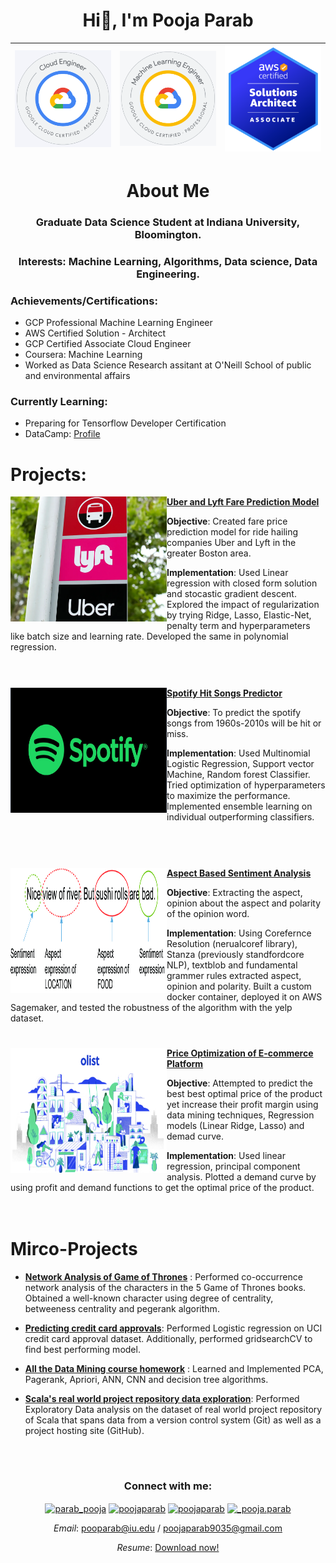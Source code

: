<h1 align="center">Hi👋, I'm Pooja Parab</h1>

<div align="center">

| <img src="https://github.com/poojaparab/poojaparab/blob/main/ace.png" alt="adam-pw" width="200" /> | <img src="https://github.com/poojaparab/poojaparab/blob/main/gcpmle.png" alt="adam-pw" width="200"/> | <img src="https://github.com/poojaparab/poojaparab/blob/main/aws_solution_arch.png" alt="adam-pw" width="200"/> |
| --- | --- | --- |



# About Me

### Graduate Data Science Student at Indiana University, Bloomington.

### Interests: Machine Learning, Algorithms, Data science, Data Engineering. 

<div align="left">

### Achievements/Certifications:
- GCP Professional Machine Learning Engineer
- AWS Certified Solution - Architect
- GCP Certified Associate Cloud Engineer
- Coursera: Machine Learning 
- Worked as Data Science Research assitant at O'Neill School of public and environmental affairs

### Currently Learning:
- Preparing for Tensorflow Developer Certification
- DataCamp: [Profile](https://app.datacamp.com/profile/poojaparab9035)

<div/>

# Projects:
<img align="left" width="250" height="200" src="https://github.com/poojaparab/poojaparab/blob/main/uberlyft.webp">**[Uber and Lyft Fare Prediction Model](https://github.com/poojaparab/UBER-and-Lyft-Fare-Prediction-Model)**

**Objective**: Created fare price prediction model for ride hailing companies Uber and Lyft in the greater Boston area. 

**Implementation**: Used Linear regression with closed form solution and stocastic gradient descent. Explored the impact of regularization by trying Ridge, Lasso, Elastic-Net, penalty term and hyperparameters like batch size and learning rate. Developed the same in polynomial regression.
<br>
<br>
#
<img align="left" width="250" height="200" src="https://github.com/poojaparab/poojaparab/blob/main/spotify-logo-1920x1080.jpg">**[Spotify Hit Songs Predictor](https://github.com/poojaparab/Spotify-hit-song-predictor)**

**Objective**: To predict the spotify songs from 1960s-2010s will be hit or miss.

**Implementation**: Used Multinomial Logistic Regression, Support vector Machine, Random forest Classifier. Tried optimization of hyperparameters to maximize the performance. Implemented ensemble learning on individual outperforming classifiers.
<br>
<br>
<br>
#
<img align="left" width="250" height="200" src="https://github.com/poojaparab/poojaparab/blob/main/absa.png">**[Aspect Based Sentiment Analysis](https://github.com/poojaparab/Aspect-Based-Sentiment-Analysis)**

**Objective**: Extracting the aspect, opinion about the aspect and polarity of the opinion word.

**Implementation**: Using Corefernce Resolution (nerualcoref library), Stanza (previously standfordcore NLP), textblob and fundamental grammer rules extracted aspect, opinion and polarity. Built a custom docker container, deployed it on AWS Sagemaker, and tested the robustness of the algorithm with the yelp dataset.
#
<img align="left" width="250" height="200" src="https://github.com/poojaparab/poojaparab/blob/main/olist_.png">**[Price Optimization of E-commerce Platform](https://github.com/poojaparab/Price-Optimization-of-E-commerce-platform)**

**Objective**: Attempted to predict the best best optimal price of the product yet increase their profit margin using data mining techniques, Regression models (Linear Ridge, Lasso) and demad curve.

**Implementation**: Used linear regression, principal component analysis. Plotted a demand curve by using profit and demand functions to get the optimal price of the product.
<br>
<br>
<br>

# Mirco-Projects

- **[Network Analysis of Game of Thrones](https://github.com/poojaparab/Network-Analysis-of-Game-of-Thrones)** : Performed co-occurrence network analysis of the characters in the 5 Game of Thrones books. Obtained a well-known character using degree of centrality, betweeness centrality and pegerank algorithm.

- **[Predicting credit card approvals](https://github.com/poojaparab/predicting-credit-card-approvals)**: Performed Logistic regression on UCI credit card approval dataset. Additionally, performed gridsearchCV to find best performing model.


- **[All the Data Mining course homework](https://github.com/poojaparab/Data-mining-homeworks)** : Learned and Implemented PCA, Pagerank, Apriori, ANN, CNN and decision tree algorithms.

- **[Scala's real world project repository data exploration](https://github.com/poojaparab/Scala-Real-world-Project-repository-Data-exploration)**: Performed Exploratory Data analysis on the dataset of real world project repository of Scala that spans data from a version control system (Git) as well as a project hosting site (GitHub).

<br/>

#
<h3 align="center">Connect with me:</h3>
<p align="center">
<a href="https://linkedin.com/in/parab_pooja" target="blank"><img align="center" src="https://raw.githubusercontent.com/rahuldkjain/github-profile-readme-generator/master/src/images/icons/Social/linked-in-alt.svg" alt="parab_pooja" height="30" width="40" /></a>
<a href="https://kaggle.com/poojaparab" target="blank"><img align="center" src="https://raw.githubusercontent.com/rahuldkjain/github-profile-readme-generator/master/src/images/icons/Social/kaggle.svg" alt="poojaparab" height="30" width="40" /></a>
<a href="https://www.leetcode.com/poojaparab" target="blank"><img align="center" src="https://raw.githubusercontent.com/rahuldkjain/github-profile-readme-generator/master/src/images/icons/Social/leet-code.svg" alt="poojaparab" height="30" width="40" /></a>
<a href="https://instagram.com/_pooja.parab" target="blank"><img align="center" src="https://raw.githubusercontent.com/rahuldkjain/github-profile-readme-generator/master/src/images/icons/Social/instagram.svg" alt="_pooja.parab" height="30" width="40" /></a>
</p>

<div align="center">

*Email*: pooparab@iu.edu / poojaparab9035@gmail.com

*Resume*: [Download now!](https://github.com/poojaparab/poojaparab/blob/main/Pooja_Parab.pdf)
<div/>


